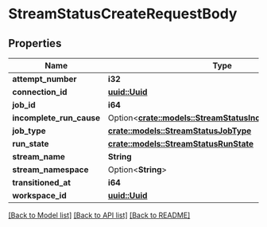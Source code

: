 # StreamStatusCreateRequestBody

## Properties

Name | Type | Description | Notes
------------ | ------------- | ------------- | -------------
**attempt_number** | **i32** |  | 
**connection_id** | [**uuid::Uuid**](uuid::Uuid.md) |  | 
**job_id** | **i64** |  | 
**incomplete_run_cause** | Option<[**crate::models::StreamStatusIncompleteRunCause**](StreamStatusIncompleteRunCause.md)> |  | [optional]
**job_type** | [**crate::models::StreamStatusJobType**](StreamStatusJobType.md) |  | 
**run_state** | [**crate::models::StreamStatusRunState**](StreamStatusRunState.md) |  | 
**stream_name** | **String** |  | 
**stream_namespace** | Option<**String**> |  | [optional]
**transitioned_at** | **i64** |  | 
**workspace_id** | [**uuid::Uuid**](uuid::Uuid.md) |  | 

[[Back to Model list]](../README.md#documentation-for-models) [[Back to API list]](../README.md#documentation-for-api-endpoints) [[Back to README]](../README.md)


